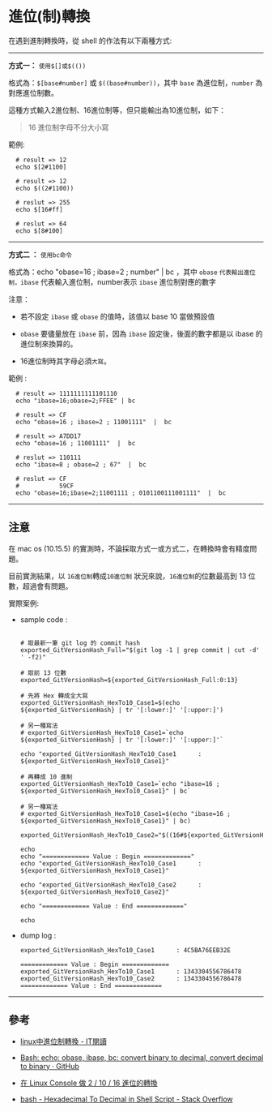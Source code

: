 # 進位(制)轉換

在遇到進制轉換時，從 shell 的作法有以下兩種方式:

---

**方式一：** `使用$[]或$(())`

格式為：`$[base#number]` 或 `$((base#number))`，其中 `base` 為進位制，`number` 為對應進位制數。

這種方式輸入2進位制、16進位制等，但只能輸出為10進位制，如下：

> 16 進位制字母不分大小寫

範例:

``` shell
  # result => 12
  echo $[2#1100]

  # result => 12
  echo $((2#1100))

  # reslut => 255
  echo $[16#ff]

  # reslut => 64
  echo $[8#100]

```

---

**方式二 ：** `使用bc命令`

格式為：echo "obase=16 ; ibase=2 ; number"  |  bc ，其中 `obase` `代表輸出進位制，ibase` 代表輸入進位制，number表示 `ibase` 進位制對應的數字

注意：

- 若不設定 `ibase` 或 `obase` 的值時，該值以 base 10 當做預設值

- `obase` 要儘量放在 `ibase` 前，因為 `ibase` 設定後，後面的數字都是以 ibase 的進位制來換算的。

- 16進位制時其字母必須`大寫`。

範例 :

``` shell
  # result => 1111111111101110
  echo "ibase=16;obase=2;FFEE" | bc

  # result => CF
  echo "obase=16 ; ibase=2 ; 11001111"  |  bc

  # result => A7DD17
  echo "obase=16 ; 11001111"  |  bc

  # reslut => 110111
  echo "ibase=8 ; obase=2 ; 67"  |  bc

  # reslut => CF
  #           59CF
  echo "obase=16;ibase=2;11001111 ; 0101100111001111"  |  bc

```

---

## 注意

在 mac os (10.15.5) 的實測時，不論採取方式一或方式二，在轉換時會有精度問題。

目前實測結果，以 `16進位制`轉成`10進位制` 狀況來說，`16進位制`的位數最高到 13 位數，超過會有問題。

實際案例:

- sample code :

  ``` shell

  # 取最新一筆 git log 的 commit hash
  exported_GitVersionHash_Full="$(git log -1 | grep commit | cut -d' ' -f2)"

  # 取前 13 位數
  exported_GitVersionHash=${exported_GitVersionHash_Full:0:13}

  # 先將 Hex 轉成全大寫
  exported_GitVersionHash_HexTo10_Case1=$(echo ${exported_GitVersionHash} | tr '[:lower:]' '[:upper:]')

  # 另一種寫法
  # exported_GitVersionHash_HexTo10_Case1=`echo ${exported_GitVersionHash} | tr '[:lower:]' '[:upper:]'`

  echo "exported_GitVersionHash_HexTo10_Case1      : ${exported_GitVersionHash_HexTo10_Case1}"

  # 再轉成 10 進制
  exported_GitVersionHash_HexTo10_Case1=`echo "ibase=16 ; ${exported_GitVersionHash_HexTo10_Case1}" | bc`

  # 另一種寫法
  # exported_GitVersionHash_HexTo10_Case1=$(echo "ibase=16 ; ${exported_GitVersionHash_HexTo10_Case1}" | bc)

  exported_GitVersionHash_HexTo10_Case2="$((16#${exported_GitVersionHash}))"

  echo
  echo "============= Value : Begin ============="
  echo "exported_GitVersionHash_HexTo10_Case1      : ${exported_GitVersionHash_HexTo10_Case1}"

  echo "exported_GitVersionHash_HexTo10_Case2      : ${exported_GitVersionHash_HexTo10_Case2}"

  echo "============= Value : End ============="

  echo

  ```

- dump log :

  ``` log
  exported_GitVersionHash_HexTo10_Case1      : 4C5BA76EEB32E

  ============= Value : Begin =============
  exported_GitVersionHash_HexTo10_Case1      : 1343304556786478
  exported_GitVersionHash_HexTo10_Case2      : 1343304556786478
  ============= Value : End =============
  ```

---

## 參考

- [linux中進位制轉換 - IT閱讀](https://www.itread01.com/content/1545148384.html)

- [Bash: echo: obase, ibase, bc: convert binary to decimal, convert decimal to binary · GitHub](https://gist.github.com/nick3499/ab63593ed48af97c6d505a41c1ff989d)

- [在 Linux Console 做 2 / 10 / 16 進位的轉換](http://blog.ilc.edu.tw/blog/index.php?op=printView&articleId=470941&blogId=25793)

- [bash - Hexadecimal To Decimal in Shell Script - Stack Overflow](https://stackoverflow.com/questions/13280131/hexadecimal-to-decimal-in-shell-script)
